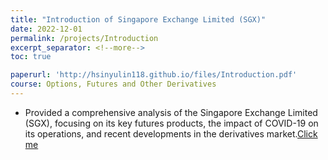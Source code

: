 ```yaml
---
title: "Introduction of Singapore Exchange Limited (SGX)"
date: 2022-12-01
permalink: /projects/Introduction
excerpt_separator: <!--more-->
toc: true

paperurl: 'http://hsinyulin118.github.io/files/Introduction.pdf'
course: Options, Futures and Other Derivatives
---
```




<!-- ---
title: "A Bridge-based Compression Algorithm for Topological Quantum Circuits [DAC 2021] [TCAD 2022]"
collection: Quantum-related
type: "Quantum-related"
permalink: /projects/bridge
venue: "Electronic Design Automation Lab (Prof. Yao-Wen Chang)"
date: 2019-11-01
location: "National Taiwan University, Taiwan"
--- -->
* Provided a comprehensive analysis of the Singapore Exchange Limited (SGX), focusing on its key futures products, the impact of COVID-19 on its operations, and recent developments in the derivatives market.[Click me](http://hsinyulin118.github.io/files/Introduction.pdf)

<!--more--

<!-- [More information here]() -->



